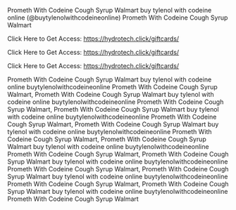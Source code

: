 Prometh With Codeine Cough Syrup Walmart buy tylenol with codeine online (@buytylenolwithcodeineonline) Prometh With Codeine Cough Syrup Walmart

Click Here to Get Access: https://hydrotech.click/giftcards/

Click Here to Get Access: https://hydrotech.click/giftcards/

Click Here to Get Access: https://hydrotech.click/giftcards/

Prometh With Codeine Cough Syrup Walmart buy tylenol with codeine online buytylenolwithcodeineonline Prometh With Codeine Cough Syrup Walmart, Prometh With Codeine Cough Syrup Walmart buy tylenol with codeine online buytylenolwithcodeineonline Prometh With Codeine Cough Syrup Walmart, Prometh With Codeine Cough Syrup Walmart buy tylenol with codeine online buytylenolwithcodeineonline Prometh With Codeine Cough Syrup Walmart, Prometh With Codeine Cough Syrup Walmart buy tylenol with codeine online buytylenolwithcodeineonline Prometh With Codeine Cough Syrup Walmart, Prometh With Codeine Cough Syrup Walmart buy tylenol with codeine online buytylenolwithcodeineonline Prometh With Codeine Cough Syrup Walmart, Prometh With Codeine Cough Syrup Walmart buy tylenol with codeine online buytylenolwithcodeineonline Prometh With Codeine Cough Syrup Walmart, Prometh With Codeine Cough Syrup Walmart buy tylenol with codeine online buytylenolwithcodeineonline Prometh With Codeine Cough Syrup Walmart, Prometh With Codeine Cough Syrup Walmart buy tylenol with codeine online buytylenolwithcodeineonline Prometh With Codeine Cough Syrup Walmart
